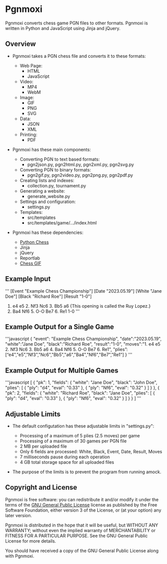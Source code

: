Pgnmoxi
=======


Pgnmoxi converts chess game PGN files to other formats. Pgnmoxi is written in Python and
JavaScript using Jinja and jQuery.


## Overview

* Pgnmoxi takes a PGN chess file and converts it to these formats:
    - Web Page:
        * HTML
        * JavaScript
    - Video:
        * MP4
        * WebM
    - Image:
        * GIF
        * PNG
        * SVG
    - Data:
        * JSON
        * XML
    - Printing:
        * PDF

* Pgnmoxi has these main components:
    - Converting PGN to text based formats:
        * pgn2json.py, pgn2html.py, pgn2xml.py, pgn2svg.py
    - Converting PGN to binary formats:
        * pgn2gif.py, pgn2video.py, pgn2png.py, pgn2pdf.py
    - Creating lists and indexes:
        * collection.py, tournament.py
    - Generating a website:
        * generate_website.py
    - Settings and configuration:
        * settings.py
    - Templates:
        * src/templates
        * src/templates/game/.../index.html

* Pgnmoxi has these dependencies:
    - [Python Chess](https://pypi.org/project/chess)
    - Jinja
    - jQuery
    - Reportlab
    - [Chess GIF](https://pypi.org/project/chess-gif)


## Example Input

'''
[Event "Example Chess Championship"]
[Date "2023.05.19"]
[White "Jane Doe"]
[Black "Richard Roe"]
[Result "1-0"]

1. e4 e5 2. Nf3 Nc6 3. Bb5 a6 {This opening is called the Ruy Lopez.}
4. Ba4 Nf6 5. O-O Be7 6. Re1 1-0
'''


## Example Output for a Single Game

'''javascript
{
    "event": "Example Chess Championship",
    "date":"2023.05.19",
    "white":"Jane Doe",
    "black":"Richard Roe",
    "result":"1-0",
    "moves":"1. e4 e5 2. Nf3 Nc6 3. Bb5 a6 4. Ba4 Nf6 5. O-O Be7 6. Re1",
    "plies”:[“e4","e5","Nf3","Nc6","Bb5","a6","Ba4","Nf6","Be7","Re1"]
}
'''


## Example Output for Multiple Games

'''javascript
[
    {
        "pk": 1,
        "fields": {
            "white": "Jane Doe",
            "black": "John Doe",
            "plies": [
              {
                "ply": "d4",
                "eval": "0.33"
              },
              {
                "ply": "Nf6",
                "eval": "0.32"
              }
            ]
        }
    },
    {
        "pk": 2,
        "fields": {
            "white": "Richard Roe",
            "black": "Jane Doe",
            "plies": [
              {
                "ply": "d4",
                "eval": "0.33"
              },
              {
                "ply": "Nf6",
                "eval": "0.32"
              }
            ]
        }
    }
]
'''


## Adjustable Limits

* The default configutation has these adjustable limits in "settings.py":
    - Processing of a maximum of 5 plies (2.5 moves) per game
    - Processing of a maximum of 30 games per PGN file
    - 2 MB per uploaded file
    - Only 6 fields are processed: White, Black, Event, Date, Result, Moves
    - 7 milliseconds pause during each operation
    - 4 GB total storage space for all uploaded files

* The purpose of the limits is to prevent the program from running amock.


## Copyright and License

Pgnmoxi is free software: you can redistribute it and/or modify it under the terms
of the [GNU General Public License](https://github.com/patrickwayodi/pgnmoxi/blob/main/LICENSE)
license as published by the Free Software Foundation, either version 3 of the License,
or (at your option) any later version.

Pgnmoxi is distributed in the hope that it will be useful, but WITHOUT ANY WARRANTY;
without even the implied warranty of MERCHANTABILITY or FITNESS FOR A PARTICULAR PURPOSE.
See the GNU General Public License for more details.

You should have received a copy of the GNU General Public License along with
Pgnmoxi.

